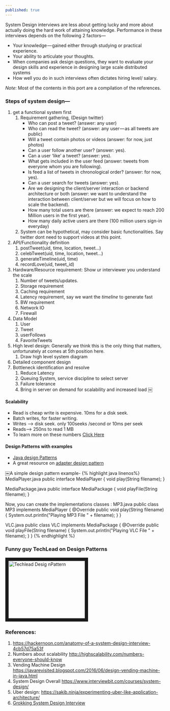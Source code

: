 ```yaml
---
published: true
---
```

System Design interviews are less about getting lucky and more about actually doing the hard work of attaining knowledge. Performance in these interviews depends on the following 2 factors—
- Your knowledge — gained either through studying or practical experience.
- Your ability to articulate your thoughts.
- When companies ask design questions, they want to evaluate your design skills and experience in designing large scale distributed systems
- How well you do in such interviews often dictates hiring level/ salary.

_Note_: Most of the contents in this port are a compilation of the references.



### Steps of system design—
1. get a functional system first
    1. Requirement gathering, (Design twitter)
        * Who can post a tweet? (answer: any user)
        * Who can read the tweet? (answer: any user — as all tweets are public)
        * Will a tweet contain photos or videos (answer: for now, just photos)
        * Can a user follow another user? (answer: yes).
        * Can a user ‘like’ a tweet? (answer: yes).
        * What gets included in the user feed (answer: tweets from everyone whom you are following).
        * Is feed a list of tweets in chronological order? (answer: for now, yes).
        * Can a user search for tweets (answer: yes).
        * Are we designing the client/server interaction or backend architecture or both (answer: we want to understand the interaction between client/server but we will focus on how to scale the backend).
        * How many total users are there (answer: we expect to reach 200 Million users in the first year).
        * How many daily active users are there (100 million users sign-in everyday)
    2. System can be hypothetical, may consider basic functionalities. Say twitter dont need to support videos at this point.
2. API/Functionality definition
    1. postTweet(uid, time, location, tweet...)
    1. celebTweet(uid, time, location, tweet...)
    2. generateTimeline(uid, time)
    3. recordLove(uid, tweet_id)
3. Hardware/Resource requirement: Show ur interviewer you understand the scale
    1. Number of tweets/updates.
    2. Storage requirement
    3. Caching requirement
    4. Latency requirement, say we want the _timeline_ to generate fast
    5. BW requirement
    6. Network IO
    7. Firewall
4. Data Model
    1. User
    2. Tweet
    3. userFollows
    4. FavoriteTweets
5. High level design: Generally we think this is the only thing that matters, unfortunately at comes at 5th position here.
    1. Draw high level system diagram 
6. Detailed component design
7. Bottleneck identification and resolve
    1. Reduce Latency
    1. Queuing System, service discipline to select server
    1. Failure tolerance
    1. Bring in server on demand for scalability and increased load
￼

#### Scalability

- Read is cheap write is expensive. 10ms for a disk seek. 
- Batch writes, for faster writing.
- Writes --> disk seek. only 100seeks /second or 10ms per seek
- Reads--> 250ns to read 1 MB
- To learn more on these numbers [Click Here](http://highscalability.com/numbers-everyone-should-know)


#### Design Patterns with examples
- [Java design Patterns](http://www.fluffycat.com/Java-Design-Patterns/)
- A great resource on [adapter design pattern](https://medium.com/@ssaurel/implement-the-adapter-design-pattern-in-java-f9adb6a8828f)

￼A simple design pattern example-
{% highlight java linenos%}
MediaPlayer.java
public interface MediaPlayer {
 void play(String filename);
}

MediaPackage.java
public interface MediaPackage {
 void playFile(String filename);
}

Now, you can create the implementations classes :
MP3.java
public class MP3 implements MediaPlayer {
 @Override
 public void play(String filename) {
    System.out.println("Playing MP3 File " + filename);
 }
}

VLC.java
public class VLC implements MediaPackage {
 @Override
 public void playFile(String filename) {
    System.out.println("Playing VLC File " + filename);
 }
}
{% endhighlight %}


### Funny guy TechLead on Design Patterns
<a href="http://www.youtube.com/watch?feature=player_embedded&v=WV2Ed1QTst8
" target="_blank"><img src="http://img.youtube.com/vi/WV2Ed1QTst8/0.jpg" 
alt="Techlead Desig nPattern" width="240" height="180" border="10" /></a>

### References:
1. https://hackernoon.com/anatomy-of-a-system-design-interview-4cb57d75a53f
1. Numbers about scalability http://highscalability.com/numbers-everyone-should-know
1. Vending Machine Design https://javarevisited.blogspot.com/2016/06/design-vending-machine-in-java.html
1. System Design Overall https://www.interviewbit.com/courses/system-design/
1. Uber design: https://sakib.ninja/experimenting-uber-like-application-architecture/
1. [Grokking System Design Interview](https://www.educative.io/collection/5668639101419520/5649050225344512)

